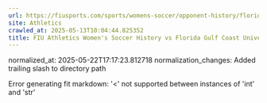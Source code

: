 ```yaml
---
url: https://fiusports.com/sports/womens-soccer/opponent-history/florida-gulf-coast-university/19/
site: Athletics
crawled_at: 2025-05-13T10:04:44.825352
title: FIU Athletics Women's Soccer History vs Florida Gulf Coast University
---
```

normalized_at: 2025-05-22T17:17:23.812718
normalization_changes: Added trailing slash to directory path

Error generating fit markdown: '<' not supported between instances of 'int' and 'str'